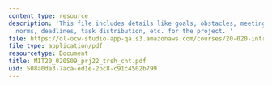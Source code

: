 ```yaml
---
content_type: resource
description: 'This file includes details like goals, obstacles, meeting norms, work
  norms, deadlines, task distribution, etc. for the project. '
file: https://ol-ocw-studio-app-qa.s3.amazonaws.com/courses/20-020-introduction-to-biological-engineering-design-spring-2009/508a0da37acaed1e2bc8c91c4502b799_MIT20_020S09_prj22_trsh_cnt.pdf
file_type: application/pdf
resourcetype: Document
title: MIT20_020S09_prj22_trsh_cnt.pdf
uid: 508a0da3-7aca-ed1e-2bc8-c91c4502b799
---
```


